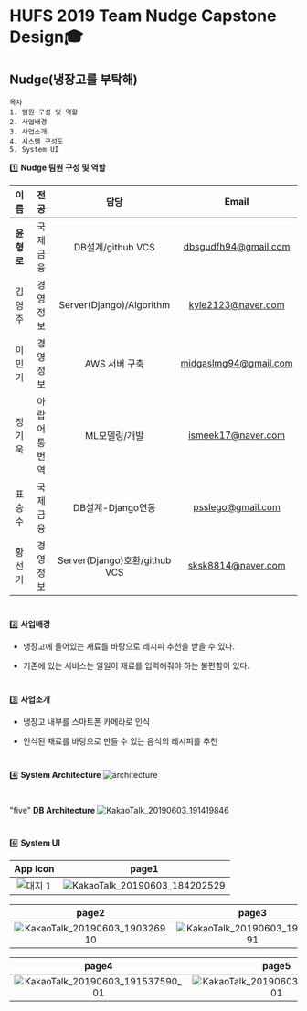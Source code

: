HUFS 2019 Team Nudge Capstone Design:mortar_board:
==========
Nudge(냉장고를 부탁해)
-----

~~~
목차
1. 팀원 구성 및 역할
2. 사업배경
3. 사업소개
4. 시스템 구성도
5. System UI 
~~~

:one:
**Nudge 팀원 구성 및 역할**

|이름|전공|담당|Email|
|:-------:|:-------:|:------:|:--------:|
|**윤형로**|국제금융|DB설계/github VCS |<dbsgudfh94@gmail.com>|
|김영주|경영정보|Server(Django)/Algorithm|<kyle2123@naver.com>|
|이민기|경영정보|AWS 서버 구축|<midgaslmg94@gmail.com>|
|정기욱|아랍어통번역|ML모델링/개발|<ismeek17@naver.com>|
|표승수|국제금융|DB설계-Django연동|<psslego@gmail.com>|
|황선기|경영정보|Server(Django)호환/github VCS|<sksk8814@naver.com>|  


#
#


:two: **사업배경**

* 냉장고에 들어있는 재료를 바탕으로 레시피 추천을 받을 수 있다. 

* 기존에 있는 서비스는 일일이 재료를 입력해줘야 하는 불편함이 있다.


#
#

:three: **사업소개**

* 냉장고 내부를 스마트폰 카메라로 인식  

* 인식된 재료를 바탕으로 만들 수 있는 음식의 레시피를 추천

#     
#


:four: **System Architecture**
![architecture](https://user-images.githubusercontent.com/49775240/58313386-647a6a00-7e48-11e9-9b02-d54c94d4f13b.png)

#
#

"five" **DB Architecture**
![KakaoTalk_20190603_191419846](https://user-images.githubusercontent.com/49775240/58798546-e125f900-863d-11e9-8782-7947449ab7dc.png)

#
#

:six: **System UI**

|**App Icon**|**page1**|
|:-------:|:-------:|
|![대지 1](https://user-images.githubusercontent.com/49775240/58798091-b0918f80-863c-11e9-9b64-593fa17ee5ad.png)|![KakaoTalk_20190603_184202529](https://user-images.githubusercontent.com/49775240/58795703-4fff5400-8636-11e9-9799-ff72b5e73ea0.png)|


|**page2**|**page3**|
|:-------:|:-------:|
|![KakaoTalk_20190603_190326910](https://user-images.githubusercontent.com/49775240/58795762-71f8d680-8636-11e9-8757-b7e18e976623.png)|![KakaoTalk_20190603_190323091](https://user-images.githubusercontent.com/49775240/58797750-bfc40d80-863b-11e9-97d9-4a3a88f6d721.png)|

|**page4**|**page5**|
|:-------:|:-------:|
|![KakaoTalk_20190603_191537590_01](https://user-images.githubusercontent.com/49775240/58797853-00bc2200-863c-11e9-8075-4cb66d35438b.png)|![KakaoTalk_20190603_191046552_01](https://user-images.githubusercontent.com/49775240/58797922-2d703980-863c-11e9-8ba8-017174d873e9.png)|


